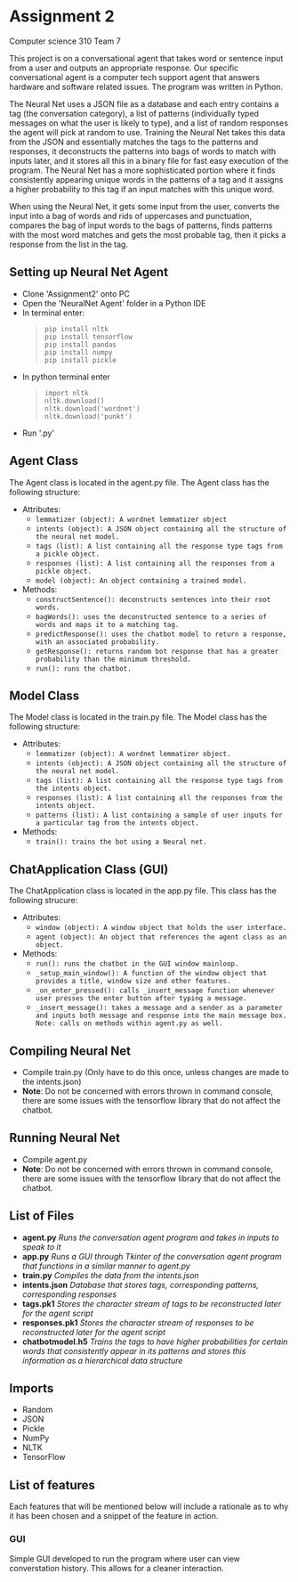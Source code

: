 # Assignment 2
Computer science 310 Team 7

This project is on a conversational agent that takes word or sentence input from a user and outputs an appropriate response. Our specific conversational agent is a computer tech support agent that answers hardware and software related issues. The program was written in Python.

The Neural Net uses a JSON file as a database and each entry contains a tag (the conversation category), a list of patterns (individually typed messages on what the user is likely to type), and a list of random responses the agent will pick at random to use. Training the Neural Net takes this data from the JSON and essentially matches the tags to the patterns and responses, it deconstructs the patterns into bags of words to match with inputs later, and it stores all this in a binary file for fast easy execution of the program. The Neural Net has a more sophisticated portion where it finds consistently appearing unique words in the patterns of a tag and it assigns a higher probability to this tag if an input matches with this unique word.  

When using the Neural Net, it gets some input from the user, converts the input into a bag of words and rids of uppercases and punctuation, compares the bag of input words to the bags of patterns, finds patterns with the most word matches and gets the most probable tag, then it picks a response from the list in the tag. 

## Setting up Neural Net Agent
* Clone 'Assignment2' onto PC  
* Open the 'NeuralNet Agent' folder in a Python IDE  
* In terminal enter: 
  > ```pip install nltk```  
  > ```pip install tensorflow```  
  > ```pip install pandas```  
  > ```pip install numpy```  
  > ```pip install pickle```
* In python terminal enter
  > ```import nltk```  
  > ```nltk.download()```  
  > ```nltk.download('wordnet')```  
  > ```nltk.download('punkt')```
* Run '.py'  
## Agent Class
The Agent class is located in the agent.py file. The Agent class has the following structure:
* Attributes:
  * ```lemmatizer (object): A wordnet lemmatizer object```
  * ```intents (object): A JSON object containing all the structure of the neural net model.```
  * ```tags (list): A list containing all the response type tags from a pickle object.```
  * ```responses (list): A list containing all the responses from a pickle object.```
  * ```model (object): An object containing a trained model.```
* Methods:
  * ```constructSentence(): deconstructs sentences into their root words.```
  * ```bagWords(): uses the deconstructed sentence to a series of words and maps it to a matching tag.```
  * ```predictResponse(): uses the chatbot model to return a response, with an associated probability.```
  * ```getResponse(): returns random bot response that has a greater probability than the minimum threshold.```
  * ```run(): runs the chatbot.```
  
## Model Class
The Model class is located in the train.py file. The Model class has the following structure:
* Attributes:
  * ```lemmatizer (object): A wordnet lemmatizer object.```
  * ```intents (object): A JSON object containing all the structure of the neural net model.```
  * ```tags (list): A list containing all the response type tags from the intents object.```
  * ```responses (list): A list containing all the responses from the intents object.```
  * ```patterns (list): A list containing a sample of user inputs for a particular tag from the intents object.```
* Methods:
  * ```train(): trains the bot using a Neural net.```

## ChatApplication Class (GUI)
The ChatApplication class is located in the app.py file. This class has the following strucure:
* Attributes:
  * ```window (object): A window object that holds the user interface.```
  * ```agent (object): An object that references the agent class as an object.```
* Methods:
  * ```run(): runs the chatbot in the GUI window mainloop.```
  * ```_setup_main_window(): A function of the window object that provides a title, window size and other features.```
  * ```_on_enter_pressed(): calls _insert_message function whenever user presses the enter button after typing a message.```
  * ```_insert_message(): takes a message and a sender as a parameter and inputs both message and response into the main message box. Note: calls on methods within agent.py as well.```


## Compiling Neural Net
* Compile train.py (Only have to do this once, unless changes are made to the intents.json)
* **Note**: Do not be concerned with errors thrown in command console, there are some issues with the tensorflow library that do not affect the chatbot.

## Running Neural Net
* Compile agent.py
* **Note**: Do not be concerned with errors thrown in command console, there are some issues with the tensorflow library that do not affect the chatbot.

## List of Files
* **agent.py** *Runs the conversation agent program and takes in inputs to speak to it*
* **app.py** *Runs a GUI through Tkinter of the conversation agent program that functions in a similar manner to agent.py*
* **train.py** *Compiles the data from the intents.json*
* **intents.json** *Database that stores tags, corresponding patterns, corresponding responses*
* **tags.pk1** *Stores the character stream of tags to be reconstructed later for the agent script*
* **responses.pk1** *Stores the character stream of responses to be reconstructed later for the agent script*
* **chatbotmodel.h5** *Trains the tags to have higher probabilities for certain words that consistently appear in its patterns and stores this information as a hierarchical data structure*
##  Imports 
* Random
* JSON 
* Pickle
* NumPy
* NLTK
* TensorFlow

## List of features
Each features that will be mentioned below will include a rationale as to why it has been chosen and a snippet of the feature in action.

### GUI
Simple GUI developed to run the program where user can view converstation history. This allows for a cleaner interaction.
